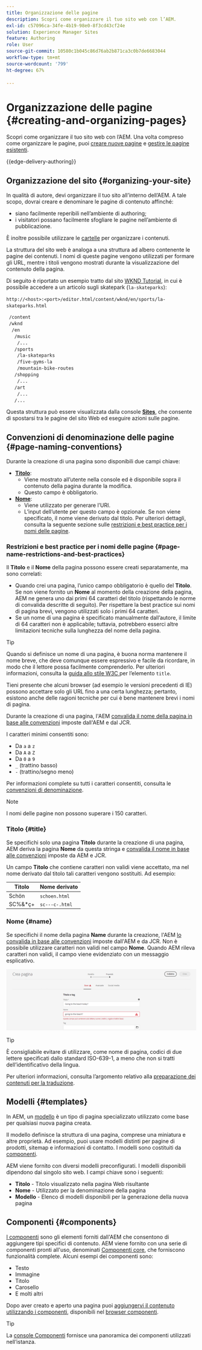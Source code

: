```yaml
---
title: Organizzazione delle pagine
description: Scopri come organizzare il tuo sito web con l’AEM.
exl-id: c57096ca-34fe-4b19-98e0-8f3cd43cf24e
solution: Experience Manager Sites
feature: Authoring
role: User
source-git-commit: 10580c1b045c86d76ab2b871ca3c0b7de6683044
workflow-type: tm+mt
source-wordcount: '799'
ht-degree: 67%

---
```



# Organizzazione delle pagine {#creating-and-organizing-pages}

Scopri come organizzare il tuo sito web con l’AEM. Una volta compreso come organizzare le pagine, puoi [creare nuove pagine](/help/sites-cloud/authoring/sites-console/creating-pages.md) e [gestire le pagine esistenti](/help/sites-cloud/authoring/sites-console/managing-pages.md).

{{edge-delivery-authoring}}

## Organizzazione del sito {#organizing-your-site}

In qualità di autore, devi organizzare il tuo sito all’interno dell’AEM. A tale scopo, dovrai creare e denominare le pagine di contenuto affinché:

* siano facilmente reperibili nell’ambiente di authoring;
* i visitatori possano facilmente sfogliare le pagine nell’ambiente di pubblicazione.

È inoltre possibile utilizzare le [cartelle](#creating-a-new-folder) per organizzare i contenuti.

La struttura del sito web è analoga a una struttura ad albero contenente le pagine dei contenuti. I nomi di queste pagine vengono utilizzati per formare gli URL, mentre i titoli vengono mostrati durante la visualizzazione del contenuto della pagina.

Di seguito è riportato un esempio tratto dal sito [WKND Tutorial](https://experienceleague.adobe.com/docs/experience-manager-learn/getting-started-wknd-tutorial-develop/overview.html?lang=it), in cui è possibile accedere a un articolo sugli skatepark (`la-skateparks`):

`http://<host>:<port>/editor.html/content/wknd/en/sports/la-skateparks.html`

```xml
 /content
 /wknd
  /en
   /music
    /...
   /sports
    /la-skateparks
    /five-gyms-la
    /mountain-bike-routes
   /shopping
    /...
   /art
    /...
   /...
```

Questa struttura può essere visualizzata dalla console [**Sites**](/help/sites-cloud/authoring/sites-console/introduction.md), che consente di spostarsi tra le pagine del sito Web ed eseguire azioni sulle pagine.

## Convenzioni di denominazione delle pagine {#page-naming-conventions}

Durante la creazione di una pagina sono disponibili due campi chiave:

* **[Titolo](#title)**:
   * Viene mostrato all’utente nella console ed è disponibile sopra il contenuto della pagina durante la modifica.
   * Questo campo è obbligatorio.
* **[Nome](#name)**:
   * Viene utilizzato per generare l’URI.
   * L’input dell’utente per questo campo è opzionale. Se non viene specificato, il nome viene derivato dal titolo. Per ulteriori dettagli, consulta la seguente sezione sulle [restrizioni e best practice per i nomi delle pagine](#page-name-restrictions-and-best-practices).

### Restrizioni e best practice per i nomi delle pagine {#page-name-restrictions-and-best-practices}

Il **Titolo** e il **Nome** della pagina possono essere creati separatamente, ma sono correlati:

* Quando crei una pagina, l’unico campo obbligatorio è quello del **Titolo**. Se non viene fornito un **Nome** al momento della creazione della pagina, AEM ne genera uno dai primi 64 caratteri del titolo (rispettando le norme di convalida descritte di seguito). Per rispettare la best practice sui nomi di pagina brevi, vengono utilizzati solo i primi 64 caratteri.
* Se un nome di una pagina è specificato manualmente dall’autore, il limite di 64 caratteri non è applicabile; tuttavia, potrebbero esserci altre limitazioni tecniche sulla lunghezza del nome della pagina.

>[!TIP]
>
>Quando si definisce un nome di una pagina, è buona norma mantenere il nome breve, che deve comunque essere espressivo e facile da ricordare, in modo che il lettore possa facilmente comprenderlo. Per ulteriori informazioni, consulta la [guida allo stile W3C ](https://www.w3.org/Provider/Style/TITLE.html) per l’elemento `title`.
>
>Tieni presente che alcuni browser (ad esempio le versioni precedenti di IE) possono accettare solo gli URL fino a una certa lunghezza; pertanto, esistono anche delle ragioni tecniche per cui è bene mantenere brevi i nomi di pagina.

Durante la creazione di una pagina, l&#39;AEM [convalida il nome della pagina in base alle convenzioni](/help/implementing/developing/introduction/naming-conventions.md) imposte dall&#39;AEM e dal JCR.

I caratteri minimi consentiti sono:

* Da `a` a `z`
* Da `A` a `Z`
* Da `0` a `9`
* `_` (trattino basso)
* `-` (trattino/segno meno)

Per informazioni complete su tutti i caratteri consentiti, consulta le [convenzioni di denominazione](/help/implementing/developing/introduction/naming-conventions.md).

>[!NOTE]
>
>I nomi delle pagine non possono superare i 150 caratteri.

### Titolo {#title}

Se specifichi solo una pagina **Titolo** durante la creazione di una pagina, AEM deriva la pagina **Nome** da questa stringa e [convalida il nome in base alle convenzioni](/help/implementing/developing/introduction/naming-conventions.md) imposte da AEM e JCR.

Un campo **Titolo** che contiene caratteri non validi viene accettato, ma nel nome derivato dal titolo tali caratteri vengono sostituiti. Ad esempio:

| Titolo | Nome derivato |
|---|---|
| Schön | `schoen.html` |
| SC%&amp;&#42;ç+ | `sc---c-.html` |

### Nome {#name}

Se specifichi il nome della pagina **Name** durante la creazione, l&#39;AEM [lo convalida in base alle convenzioni](/help/implementing/developing/introduction/naming-conventions.md) imposte dall&#39;AEM e da JCR. Non è possibile utilizzare caratteri non validi nel campo **Nome**. Quando AEM rileva caratteri non validi, il campo viene evidenziato con un messaggio esplicativo.

![Esempio di immissione di un nome di pagina non valido](/help/sites-cloud/authoring/assets/organizing-invalid-name.png)

>[!TIP]
>
>È consigliabile evitare di utilizzare, come nome di pagina, codici di due lettere specificati dallo standard ISO-639-1, a meno che non si tratti dell’identificativo della lingua.
>
>Per ulteriori informazioni, consulta l’argomento relativo alla [preparazione dei contenuti per la traduzione](/help/sites-cloud/administering/translation/preparation.md).

## Modelli {#templates}

In AEM, un [modello](/help/sites-cloud/authoring/page-editor/templates.md) è un tipo di pagina specializzato utilizzato come base per qualsiasi nuova pagina creata.

Il modello definisce la struttura di una pagina, comprese una miniatura e altre proprietà. Ad esempio, puoi usare modelli distinti per pagine di prodotti, sitemap e informazioni di contatto. I modelli sono costituiti da [componenti](#components).

AEM viene fornito con diversi modelli preconfigurati. I modelli disponibili dipendono dal singolo sito web. I campi chiave sono i seguenti:

* **Titolo** - Titolo visualizzato nella pagina Web risultante
* **Nome** - Utilizzato per la denominazione della pagina
* **Modello** - Elenco di modelli disponibili per la generazione della nuova pagina

## Componenti {#components}

[I componenti](/help/implementing/developing/components/overview.md) sono gli elementi forniti dall&#39;AEM che consentono di aggiungere tipi specifici di contenuto. AEM viene fornito con una serie di componenti pronti all&#39;uso, denominati [Componenti core](/help/implementing/developing/components/overview.md#core-components), che forniscono funzionalità complete. Alcuni esempi dei componenti sono:

* Testo
* Immagine
* Titolo
* Carosello
* E molti altri

Dopo aver creato e aperto una pagina puoi [aggiungervi il contenuto utilizzando i componenti](/help/sites-cloud/authoring/page-editor/edit-content.md#inserting-a-component), disponibili nel [browser componenti](/help/sites-cloud/authoring/page-editor/editor-side-panel.md#components-browser).

>[!TIP]
>
>La [console Componenti](/help/sites-cloud/authoring/components-console.md) fornisce una panoramica dei componenti utilizzati nell’istanza.
